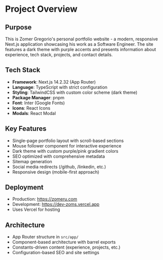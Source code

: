 # Project Overview

## Purpose

This is Zomer Gregorio's personal portfolio website - a modern, responsive Next.js application showcasing his work as a Software Engineer. The site features a dark theme with purple accents and presents information about experience, tech stack, projects, and contact details.

## Tech Stack

- **Framework**: Next.js 14.2.32 (App Router)
- **Language**: TypeScript with strict configuration
- **Styling**: TailwindCSS with custom color scheme (dark theme)
- **Package Manager**: pnpm
- **Font**: Inter (Google Fonts)
- **Icons**: React Icons
- **Modals**: React Modal

## Key Features

- Single-page portfolio layout with scroll-based sections
- Mouse follower component for interactive experience
- Dark theme with custom purple/pink gradient colors
- SEO optimized with comprehensive metadata
- Sitemap generation
- Social media redirects (/github, /linkedin, etc.)
- Responsive design (mobile-first approach)

## Deployment

- Production: https://zomeru.com
- Development: https://dev-zoms.vercel.app
- Uses Vercel for hosting

## Architecture

- App Router structure in `src/app/`
- Component-based architecture with barrel exports
- Constants-driven content (experience, projects, etc.)
- Configuration-based SEO and site settings
